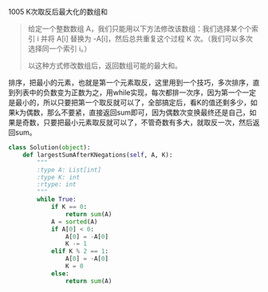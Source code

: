 1005 K次取反后最大化的数组和

> 给定一个整数数组 A，我们只能用以下方法修改该数组：我们选择某个个索引 i 并将 A[i] 替换为 -A[i]，然后总共重复这个过程 K 次。（我们可以多次选择同一个索引 i。）
>
> 以这种方式修改数组后，返回数组可能的最大和。
>

排序，把最小的元素，也就是第一个元素取反，这里用到一个技巧，多次排序，直到列表中的负数变为正数为之，用while实现，每次都排一次序，因为第一个一定是最小的，所以只要把第一个取反就可以了，全部搞定后，看K的值还剩多少，如果k为偶数，那么不要紧，直接返回sum即可，因为偶数次变换最终还是自己，如果是奇数，只要把最小元素取反就可以了，不管奇数有多大，就取反一次，然后返回sum。

```python
class Solution(object):
    def largestSumAfterKNegations(self, A, K):
        """
        :type A: List[int]
        :type K: int
        :rtype: int
        """
        while True:
            if K == 0:
                return sum(A)
            A = sorted(A)
            if A[0] < 0:
                A[0] = -A[0]
                K -= 1
            elif K % 2 == 1:
                A[0] = -A[0]
                K = 0
            else:
                return sum(A)

```

